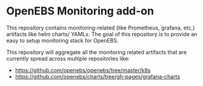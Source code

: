 # OpenEBS Monitoring add-on

This repository contains monitoring-related (like Prometheus, grafana, etc,) artifacts like helm charts/ YAMLs. The goal of this repository is to provide an easy to setup monitoring stack for OpenEBS. 

This repository will aggregate all the monitoring related artifacts that are currently spread across multiple repositories like:
* https://github.com/openebs/openebs/tree/master/k8s
* https://github.com/openebs/charts/tree/gh-pages/grafana-charts
